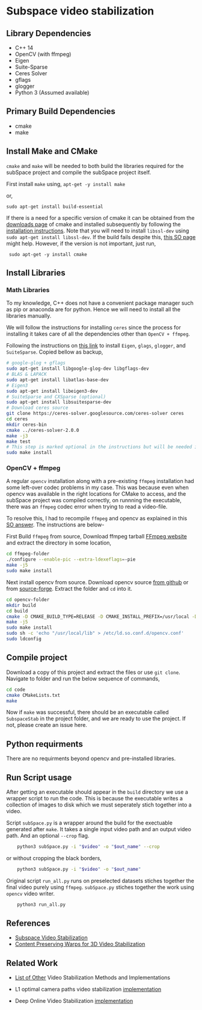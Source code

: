 # Subspace video stabilization

## Library Dependencies
- C++ 14
- OpenCV (with ffmpeg)
- Eigen
- Suite-Sparse
- Ceres Solver
- gflags
- glogger
- Python 3 (Assumed available)

## Primary Build Dependencies
- cmake
- make

## Install Make and CMake

`cmake` and `make` will be needed to both build the libraries required for the subSpace project and compile the subSpace project itself. 

First install `make` using,
`apt-get -y install make`

or,

` sudo apt-get install build-essential `

If there is a need for a specific version of cmake it can be obtained from the [downloads page](https://cmake.org/download/) of cmake and installed subsequently by following the [installation instructions](https://cmake.org/install/). Note that you will need to install `libssl-dev` using `sudo apt-get install libssl-dev`. If the build fails despite this, [this SO page](https://stackoverflow.com/questions/16248775/cmake-not-able-to-find-openssl-library) might help. However, if the version is not important, just run,

```  sudo apt-get -y install cmake ```

## Install Libraries

### Math Libraries

To my knowledge, C++ does not have a convenient package manager such as pip or anaconda are for python. Hence we will need to install all the libraries manually.

We will follow the instructions for installing `ceres` since the process for installing it takes care of all the dependencies other than `OpenCV + ffmpeg`.

Following the instructions on [this link](http://ceres-solver.org/installation.html) to install `Eigen`, `glags`, `glogger`, and `SuiteSparse`. Copied bellow as backup,

```bash
# google-glog + gflags
sudo apt-get install libgoogle-glog-dev libgflags-dev
# BLAS & LAPACK
sudo apt-get install libatlas-base-dev
# Eigen3
sudo apt-get install libeigen3-dev
# SuiteSparse and CXSparse (optional)
sudo apt-get install libsuitesparse-dev
# Download ceres source
git clone https://ceres-solver.googlesource.com/ceres-solver ceres
cd ceres
mkdir ceres-bin
cmake ../ceres-solver-2.0.0
make -j3
make test
# This step is marked optional in the instructions but will be needed in our case
sudo make install
```

### OpenCV + ffmpeg

A regular `opencv` installation along with a pre-existing `ffmpeg` installation had some left-over codec problems in my case. This was because even when opencv was available in the right locations for CMake to access, and the subSpace project was compiled correctly, on runnning the executable, there was an `ffmpeg` codec error when trying to read a video-file.

To resolve this, I had to recompile `ffmpeg` and opencv as explained in this [SO answer](https://stackoverflow.com/a/31130210/3642162). The instructions are below-

First Build `ffmpeg` from source, Download ffmpeg tarball [FFmpeg website](https://www.ffmpeg.org/download.html) and extract the directory in some location,

```bash
cd ffmpeg-folder
./configure --enable-pic --extra-ldexeflags=-pie
make -j5
sudo make install
```

Next install opencv from source. Download opencv source [from github](https://github.com/opencv/opencv) or from [source-forge](https://sourceforge.net/projects/opencvlibrary/files/). Extract the folder and `cd` into it. 

```bash
cd opencv-folder
mkdir build
cd build
cmake -D CMAKE_BUILD_TYPE=RELEASE -D CMAKE_INSTALL_PREFIX=/usr/local -D BUILD_NEW_PYTHON_SUPPORT=ON -D WITH_QT=OFF -D WITH_V4L=ON -D CMAKE_SHARED_LINKER_FLAGS=-Wl,-Bsymbolic ..
make -j5
sudo make install
sudo sh -c 'echo "/usr/local/lib" > /etc/ld.so.conf.d/opencv.conf'
sudo ldconfig
```

## Compile project

Download a copy of this project and extract the files or use `git clone`. Navigate to folder and run the below sequence of commands,

```bash
cd code
cmake CMakeLists.txt
make
```
Now if `make` was successful, there should be an executable called `SubspaceStab` in the project folder, and we are ready to use the project. If not, please create an issue here.

## Python requirments

There are no requirments beyond opencv and pre-installed libraries.

## Run Script usage 

After getting an executable should appear in the `build` directory we use a wrapper script to run the code. This is because the executable writes a collection of images to disk which we must seperately stich together into a video.

Script `subSpace.py` is a wrapper around the build for the exectuable generated after `make`. It takes a single input video path and an output video path. And an optional `--crop` flag.

```bash
    python3 subSpace.py -i "$video" -o "$out_name" --crop
```
or without cropping the black borders,

```bash
    python3 subSpace.py -i "$video" -o "$out_name"
```

Original script `run_all.py` runs on preselected datasets stiches together the final video purely using `ffmpeg`. `subSpace.py` stiches together the work using `opencv` video writer.

```bash
    python3 run_all.py
```

## References

- <a href="http://web.cecs.pdx.edu/~fliu/papers/tog2010.pdf">Subspace Video
Stabilization </a>
- <a href="http://gvv.mpi-inf.mpg.de/teaching/gvv_seminar_2012/papers/Content-Preserving%20Warps%20for%203D%20Video%20Stabilization.pdf">Content
Preserving Warps for 3D Video Stabilization</a>

## Related Work

- [List of Other](https://github.com/yaochih/awesome-video-stabilization) Video Stabilization Methods and Implementations

- L1 optimal camera paths video stabilization [implementation](https://github.com/ishank-juneja/L1-optimal-paths-Stabilization)

- Deep Online Video Stabilization [implementation](https://github.com/cxjyxxme/deep-online-video-stabilization-deploy)
